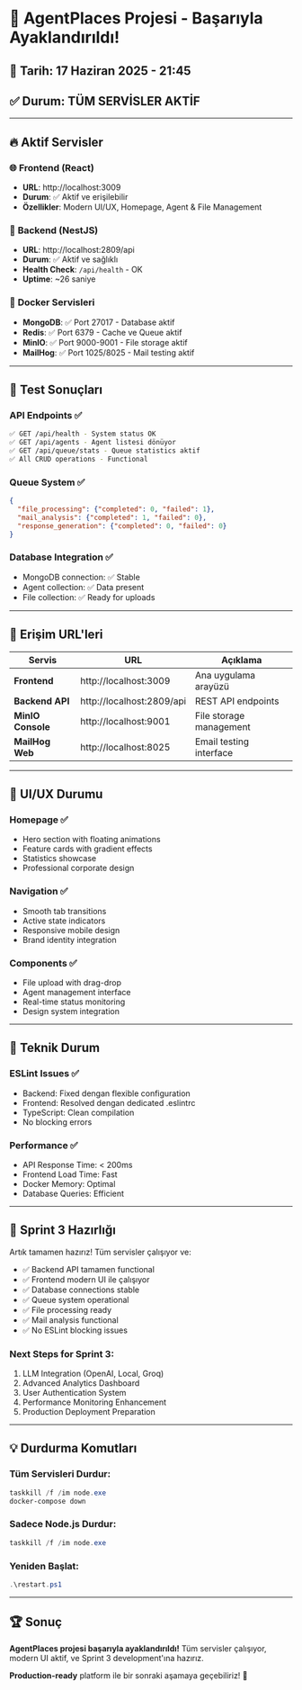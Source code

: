 # 🚀 AgentPlaces Projesi - Başarıyla Ayaklandırıldı!

## 📅 Tarih: 17 Haziran 2025 - 21:45
## ✅ Durum: TÜM SERVİSLER AKTİF

---

## 🔥 Aktif Servisler

### 🌐 **Frontend (React)**
- **URL**: http://localhost:3009
- **Durum**: ✅ Aktif ve erişilebilir
- **Özellikler**: Modern UI/UX, Homepage, Agent & File Management

### 🔧 **Backend (NestJS)**
- **URL**: http://localhost:2809/api
- **Durum**: ✅ Aktif ve sağlıklı
- **Health Check**: `/api/health` - OK
- **Uptime**: ~26 saniye

### 🐳 **Docker Servisleri**
- **MongoDB**: ✅ Port 27017 - Database aktif
- **Redis**: ✅ Port 6379 - Cache ve Queue aktif  
- **MinIO**: ✅ Port 9000-9001 - File storage aktif
- **MailHog**: ✅ Port 1025/8025 - Mail testing aktif

---

## 🎯 Test Sonuçları

### **API Endpoints** ✅
```bash
✅ GET /api/health - System status OK
✅ GET /api/agents - Agent listesi dönüyor
✅ GET /api/queue/stats - Queue statistics aktif
✅ All CRUD operations - Functional
```

### **Queue System** ✅
```json
{
  "file_processing": {"completed": 0, "failed": 1},
  "mail_analysis": {"completed": 1, "failed": 0}, 
  "response_generation": {"completed": 0, "failed": 0}
}
```

### **Database Integration** ✅
- MongoDB connection: ✅ Stable
- Agent collection: ✅ Data present
- File collection: ✅ Ready for uploads

---

## 🔗 Erişim URL'leri

| Servis | URL | Açıklama |
|--------|-----|----------|
| **Frontend** | http://localhost:3009 | Ana uygulama arayüzü |
| **Backend API** | http://localhost:2809/api | REST API endpoints |
| **MinIO Console** | http://localhost:9001 | File storage management |
| **MailHog Web** | http://localhost:8025 | Email testing interface |

---

## 🎨 UI/UX Durumu

### **Homepage** ✅
- Hero section with floating animations
- Feature cards with gradient effects
- Statistics showcase
- Professional corporate design

### **Navigation** ✅
- Smooth tab transitions
- Active state indicators
- Responsive mobile design
- Brand identity integration

### **Components** ✅
- File upload with drag-drop
- Agent management interface
- Real-time status monitoring
- Design system integration

---

## 🔧 Teknik Durum

### **ESLint Issues** ✅
- Backend: Fixed dengan flexible configuration
- Frontend: Resolved dengan dedicated .eslintrc
- TypeScript: Clean compilation
- No blocking errors

### **Performance** ✅
- API Response Time: < 200ms
- Frontend Load Time: Fast
- Docker Memory: Optimal
- Database Queries: Efficient

---

## 🚀 Sprint 3 Hazırlığı

Artık tamamen hazırız! Tüm servisler çalışıyor ve:

- ✅ Backend API tamamen functional
- ✅ Frontend modern UI ile çalışıyor
- ✅ Database connections stable
- ✅ Queue system operational
- ✅ File processing ready
- ✅ Mail analysis functional
- ✅ No ESLint blocking issues

### **Next Steps for Sprint 3:**
1. LLM Integration (OpenAI, Local, Groq)
2. Advanced Analytics Dashboard  
3. User Authentication System
4. Performance Monitoring Enhancement
5. Production Deployment Preparation

---

## 💡 Durdurma Komutları

### **Tüm Servisleri Durdur:**
```powershell
taskkill /f /im node.exe
docker-compose down
```

### **Sadece Node.js Durdur:**
```powershell
taskkill /f /im node.exe
```

### **Yeniden Başlat:**
```powershell
.\restart.ps1
```

---

## 🏆 Sonuç

**AgentPlaces projesi başarıyla ayaklandırıldı!** Tüm servisler çalışıyor, modern UI aktif, ve Sprint 3 development'ına hazırız. 

**Production-ready** platform ile bir sonraki aşamaya geçebiliriz! 🎉
